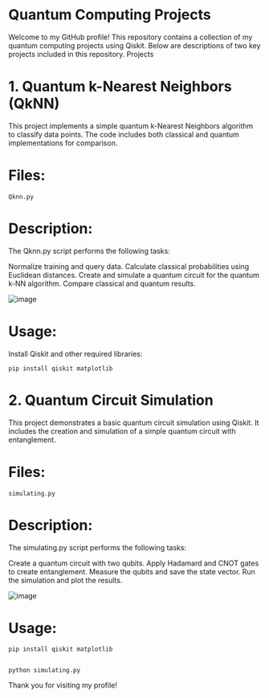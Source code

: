 # Quantum Computing Projects

Welcome to my GitHub profile! This repository contains a collection of my quantum computing projects using Qiskit. Below are descriptions of two key projects included in this repository.
Projects
# 1. Quantum k-Nearest Neighbors (QkNN)

This project implements a simple quantum k-Nearest Neighbors algorithm to classify data points. The code includes both classical and quantum implementations for comparison.

# Files:

    Qknn.py

# Description:
The Qknn.py script performs the following tasks:

Normalize training and query data.
Calculate classical probabilities using Euclidean distances.
Create and simulate a quantum circuit for the quantum k-NN algorithm.
Compare classical and quantum results.

![image](https://github.com/user-attachments/assets/7a26e687-ce79-4d84-83bc-30319ee9db08)


# Usage:

Install Qiskit and other required libraries:

    pip install qiskit matplotlib



# 2. Quantum Circuit Simulation

This project demonstrates a basic quantum circuit simulation using Qiskit. It includes the creation and simulation of a simple quantum circuit with entanglement.

# Files:

    simulating.py

# Description:
The simulating.py script performs the following tasks:

Create a quantum circuit with two qubits.
Apply Hadamard and CNOT gates to create entanglement.
Measure the qubits and save the state vector.
Run the simulation and plot the results.

![image](https://github.com/user-attachments/assets/9d9b732e-d185-4b02-a34a-9a9867afccb7)


# Usage:

    
    pip install qiskit matplotlib


    python simulating.py



Thank you for visiting my profile!
